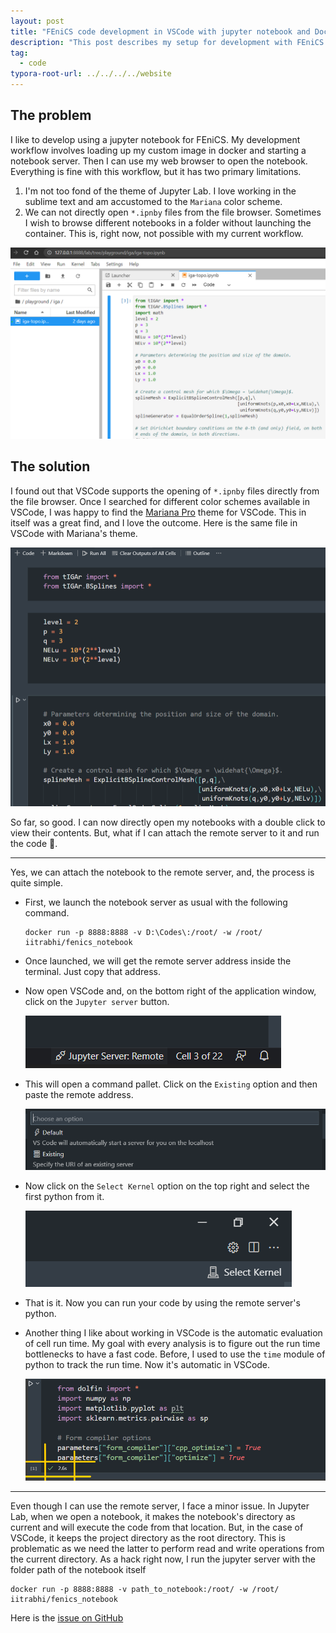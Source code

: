```yaml
---
layout: post
title: "FEniCS code development in VSCode with jupyter notebook and Docker."
description: "This post describes my setup for development with FEniCS and Docker in VSCode."
tag: 
  - code
typora-root-url: ../../../../website
---
```


## The problem

I like to develop using a jupyter notebook for FEniCS. My development workflow involves loading up my custom image in docker and starting a notebook server. Then I can use my web browser to open the notebook. Everything is fine with this workflow, but it has two primary limitations.

1. I'm not too fond of the theme of Jupyter Lab. I love working in the sublime text and am accustomed to the `Mariana` color scheme. 
2. We can not directly open `*.ipnby` files from the file browser. Sometimes I wish to browse different notebooks in a folder without launching the container. This is, right now, not possible with my current workflow.

![image-20220226170047101](/assets/images/image-20220226170047101.png)

## The solution

I found out that VSCode supports the opening of `*.ipnby` files directly from the file browser. Once I searched for different color schemes available in VSCode, I was happy to find the [Mariana Pro](https://marketplace.visualstudio.com/items?itemName=rickynormandeau.mariana-pro) theme for VSCode. This in itself was a great find, and I love the outcome. Here is the same file in VSCode with Mariana's theme.

![image-20220226170639588](/assets/images/image-20220226170639588.png)

So far, so good. I can now directly open my notebooks with a double click to view their contents. But, what if I can attach the remote server to it and run the code 🤩.

---

Yes, we can attach the notebook to the remote server, and, the process is quite simple. 

- First, we launch the notebook server as usual with the following command.

  ```
  docker run -p 8888:8888 -v D:\Codes\:/root/ -w /root/ iitrabhi/fenics_notebook
  ```

- Once launched, we will get the remote server address inside the terminal. Just copy that address.

- Now open VSCode and, on the bottom right of the application window, click on the `Jupyter server` button.

  ![image-20220226171418154](/assets/images/image-20220226171418154.png)

- This will open a command pallet. Click on the `Existing` option and then paste the remote address. 

  ![image-20220226171540958](/assets/images/image-20220226171540958.png)

- Now click on the `Select Kernel` option on the top right and select the first python from it.

  ![image-20220226171748655](/assets/images/image-20220226171748655.png)

- That is it. Now you can run your code by using the remote server's python.

- Another thing I like about working in VSCode is the automatic evaluation of cell run time. My goal with every analysis is to figure out the run time bottlenecks to have a fast code. Before, I used to use the `time` module of python to track the run time. Now it's automatic in VSCode.

  ![image-20220228115733497](/assets/images/image-20220228115733497.png)

---

Even though I can use the remote server, I face a minor issue. In Jupyter Lab, when we open a notebook, it makes the notebook's directory as current and will execute the code from that location. But, in the case of VSCode, it keeps the project directory as the root directory. This is problematic as we need the latter to perform read and write operations from the current directory. As a hack right now, I run the jupyter server with the folder path of the notebook itself

```
docker run -p 8888:8888 -v path_to_notebook:/root/ -w /root/ iitrabhi/fenics_notebook
```

Here is the [issue on GitHub](https://github.com/microsoft/vscode-jupyter/issues/8771)

